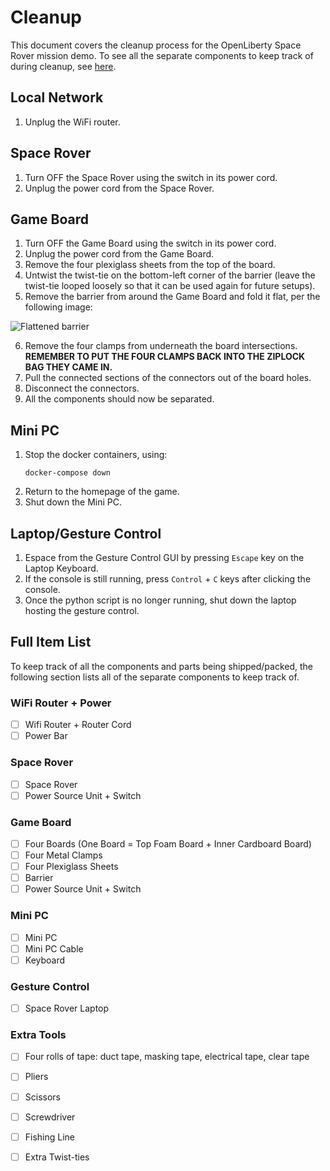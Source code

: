 # Cleanup 

This document covers the cleanup process for the OpenLiberty Space Rover mission demo. To see all the separate components to keep track of during cleanup, see [here](./cleanup.md/#full-item-list).

## Local Network

1. Unplug the WiFi router.

## Space Rover

1. Turn OFF the Space Rover using the switch in its power cord.
2. Unplug the power cord from the Space Rover.

## Game Board

1. Turn OFF the Game Board using the switch in its power cord.
2. Unplug the power cord from the Game Board.
3. Remove the four plexiglass sheets from the top of the board.
4. Untwist the twist-tie on the bottom-left corner of the barrier (leave the twist-tie looped loosely so that it can be used again for future setups).
5. Remove the barrier from around the Game Board and fold it flat, per the following image:

![Flattened barrier](../assets/game-board/gb-flat-barrier.png)

6. Remove the four clamps from underneath the board intersections. **REMEMBER TO PUT THE FOUR CLAMPS BACK INTO THE ZIPLOCK BAG THEY CAME IN.**
7. Pull the connected sections of the connectors out of the board holes.
8. Disconnect the connectors.
9. All the components should now be separated.

## Mini PC

1. Stop the docker containers, using:
    ```
    docker-compose down
    ```
2. Return to the homepage of the game.
3. Shut down the Mini PC.

## Laptop/Gesture Control

1. Espace from the Gesture Control GUI by pressing `Escape` key on the Laptop Keyboard.
2. If the console is still running, press `Control` + `C` keys after clicking the console.
3. Once the python script is no longer running, shut down the laptop hosting the gesture control.

## Full Item List

To keep track of all the components and parts being shipped/packed, the following section lists all of the separate components to keep track of.

### WiFi Router + Power

- [ ] Wifi Router + Router Cord
- [ ] Power Bar

### Space Rover

- [ ] Space Rover
- [ ] Power Source Unit + Switch

### Game Board

- [ ] Four Boards (One Board = Top Foam Board + Inner Cardboard Board)
- [ ] Four Metal Clamps
- [ ] Four Plexiglass Sheets
- [ ] Barrier
- [ ] Power Source Unit + Switch

### Mini PC

- [ ] Mini PC
- [ ] Mini PC Cable
- [ ] Keyboard

### Gesture Control

- [ ] Space Rover Laptop

### Extra Tools

- [ ] Four rolls of tape: duct tape, masking tape, electrical tape, clear tape
- [ ] Pliers
- [ ] Scissors
- [ ] Screwdriver
- [ ] Fishing Line
- [ ] Extra Twist-ties





